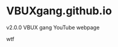 # VBUXgang.github.io
v2.0.0 VBUX gang YouTube webpage
<html>
  <body>
<p>wtf</p>
  </body>
  </html>
